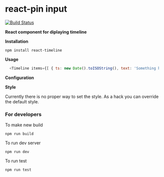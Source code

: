 # react-pin input

[![Build Status](https://travis-ci.org/arunghosh/react-pin-input.svg?branch=master)](https://travis-ci.org/arunghosh/react-pin-input)

**React component for diplaying timeline**


**Installation**
```
npm install react-timeline
```


**Usage**

```javascript
  <Timeline items={[ { ts: new Date().toISOString(), text: 'Something happened' } ]} />,
```

**Configuration**

**Style**

Currently there is no proper way to set the style. As a hack you can override the default style.


### For developers

To make new build
```
npm run build
```

To run dev server
```
npm run dev
```

To run test
```
npm run test
```

